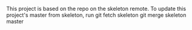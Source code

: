 This project is based on the repo on the skeleton remote. To update this project's master from skeleton, run
git fetch skeleton
git merge skeleton master